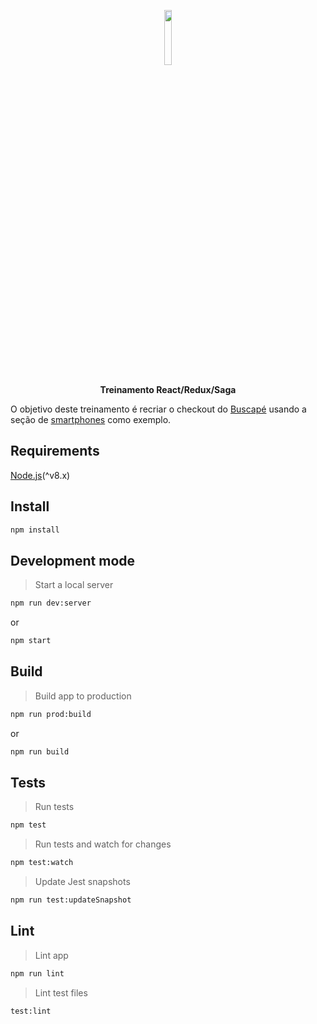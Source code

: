 <p align="center">
  <img  width="15%" src="https://cdn4.iconfinder.com/data/icons/logos-3/600/React.js_logo-512.png" />
</p>
<p align="center">
  <strong>Treinamento React/Redux/Saga</strong>
</p>

O objetivo deste treinamento é recriar o checkout do
[Buscapé](https://www.buscape.com.br/celular-e-smartphone) usando a seção de
[smartphones](https://www.buscape.com.br/celular-e-smartphone) como exemplo.

## Requirements

[Node.js](https://nodejs.org/en/)(^v8.x)

## Install

```bash
npm install
```

## Development mode

> Start a local server

```bash
npm run dev:server
```

or

```bash
npm start
```

## Build

> Build app to production

```bash
npm run prod:build
```

or

```bash
npm run build
```

## Tests

> Run tests

```bash
npm test
```

> Run tests and watch for changes

```bash
npm test:watch
```

> Update Jest snapshots

```bash
npm run test:updateSnapshot
```

## Lint

> Lint app

```bash
npm run lint
```

> Lint test files

```bash
test:lint
```
